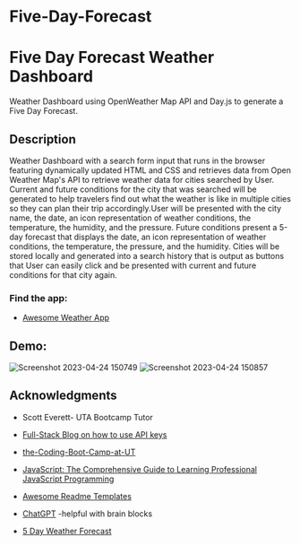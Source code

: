 # Five-Day-Forecast

# Five Day Forecast Weather Dashboard

Weather Dashboard using OpenWeather Map API and Day.js to generate a Five Day Forecast. 

## Description

Weather Dashboard with a search form input that runs in the browser featuring dynamically updated HTML and CSS and retrieves data from Open Weather Map's API to retrieve weather data for cities searched by User. Current and future conditions for the city that was searched will be generated to help travelers find out what the weather is like in multiple cities so they can plan their trip accordingly.User will be presented with the city name, the date, an icon representation of weather conditions, the temperature, the humidity, and the pressure. Future conditions present a 5-day forecast that displays the date, an icon representation of weather conditions, the temperature, the pressure, and the humidity. Cities will be stored locally and generated into a search history that is output as buttons that User can easily click and be presented with current and future conditions for that city again. 



### Find the app:

* [Awesome Weather App](https://sararosebud.github.io/Five-Day-Forecast/)


## Demo:

![Screenshot 2023-04-24 150749](https://user-images.githubusercontent.com/113923132/234106274-b03ae704-cc8e-494c-912a-e37d44f189fb.png)
![Screenshot 2023-04-24 150857](https://user-images.githubusercontent.com/113923132/234106279-6cf121a4-adc0-403e-903a-fac71feea948.png)


## Acknowledgments
* Scott Everett- UTA Bootcamp Tutor

* [Full-Stack Blog on how to use API keys](https://coding-boot-camp.github.io/full-stack/apis/how-to-use-api-keys)

- [the-Coding-Boot-Camp-at-UT](https://github.com/the-Coding-Boot-Camp-at-UT/UTA-VIRT-FSF-PT-10-2022-U-LOLC)

 - [JavaScript: The Comprehensive Guide to Learning Professional JavaScript Programming](https://a.co/d/h7kMPBRs)

 - [Awesome Readme Templates](https://awesomeopensource.com/project/elangosundar/awesome-README-templates)

- [ChatGPT](https://chat.openai.com/) -helpful with brain blocks

* [5 Day Weather Forecast](https://openweathermap.org/forecast5) 
